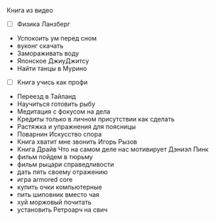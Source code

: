 Книга из видео
- [ ] Физика Ланзберг

- Успокоить ум перед сном
- вуконг скачать
- Замораживать воду
- Японское ДжиуДжитсу
- Найти танцы в Мурино
- [ ] Книга учись как профи
- Переезд в Тайланд
- Научиться готовить рыбу
- Медитация с фокусом на дела
- Кредиты только в личном присутствии как сделать
- Растяжка и упражнения для поясницы
- Поварнин Искусство спора
- Книга хватит мне звонить Игорь Рызов
- Книга Драйв Что на самом деле нас мотивирует Дэниэл Пинк
- фильм пойдем в тюрьму
- фильм рыцари справедливости
- дать пять своему отражению
- игра armored core
- купить очки компьютерные
- пить шиповник вместо чая
- хуй моржовый почитать
- установить Ретроарч на свич